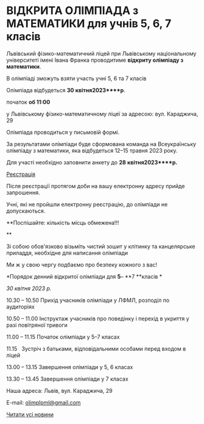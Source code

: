 # ВІДКРИТА ОЛІМПІАДА з МАТЕМАТИКИ  для учнів 5, 6, 7 класів

Львівський фізико-математичний ліцей при Львівському національному університеті імені Івана Франка проводитиме **відкриту олімпіаду з математики**.

В олімпіаді зможуть взяти участь учні 5, 6 та 7 класів

Олімпіада відбудеться **30** **квітня****202****3****р**.

початок **об 11:00**

у Львівському фізико-математичному ліцеї за адресою: вул. Караджича, 29

Олімпіада проводиться у письмовій формі.

За результатами олімпіади буде сформована команда на Всеукраїнську олімпіаду з математики, яка відбудеться 12–15 травня 2023 року.

Для участі необхідно заповнити анкету до **28** **квітня****202****3****р.**

[Реєстрація](https://docs.google.com/forms/d/1v0UsdHJYEvUionnRk2k7KAGDxq-sc5fsFsw0CqAdAuw/edit)

Після реєстрації протягом доби на вашу електронну адресу прийде запрошення.

Учні, які не пройшли електронну реєстрацію, до олімпіади не допускаються.

**Поспішайте: кількість місць обмежена!!!

**

Зі собою обов'язково візьміть чистий зошит у клітинку та канцелярське приладдя, необхідне для написання олімпіади

Ми ж у свою чергу подбаємо про безпеку кожного з вас!

*Порядок денний відкритої олімпіади для **5**– **7 **класів *

*30 квітня 2023 р.*

10.30 – 10.50 Прихід учасників олімпіади у ЛФМЛ, розподіл по аудиторіях

10.50 – 11.00 Інструктаж учасників про поведінку і перехід в укриття у разі повітряної тривоги

11.00 – 11.15 Початок олімпіади у 5–7 класах

11.15   Зустріч з батьками, відповідальними особами перед входом в ліцей

13.00 – 13.15 Завершення олімпіади у 5, 6 класах

13.30 – 13.45 Завершення олімпіади у 7 класах

Наша адреса: Львів, вул. Караджича, 29

E-mail: olimplpml@gmail.com

[Читати усі новини](/news)
